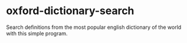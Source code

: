 # oxford-dictionary-search
Search definitions from the most popular english dictionary of the world with this simple program.
